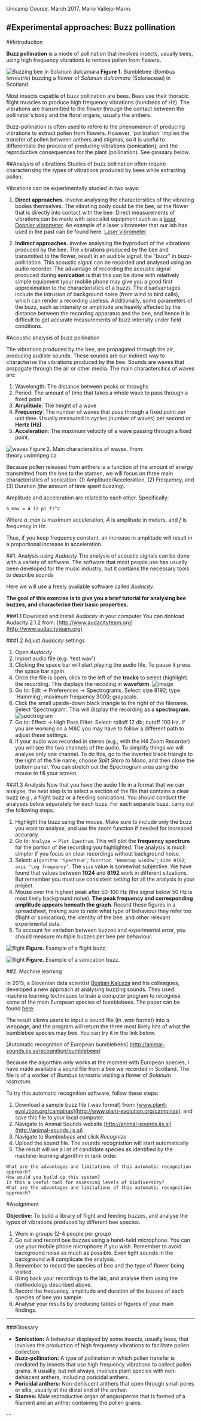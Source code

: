 Unicamp Course. March 2017. Mario Vallejo-Marin.

#Experimental approaches: Buzz pollination
-----

##Introduction

**Buzz pollination** is a mode of pollination that involves insects, usually bees, using high frequency vibrations to remove pollen from flowers. 

![Buzzing bee in Solanum dulcamara](http://www.plant-evolution.org/wp/wp-content/uploads/2014/02/Bee_dulcamara-604x270.jpg)
**Figure 1.** Bumblebee (*Bombus terrestris*) buzzing a flower of *Solanum dulcamara* (Solanaceae) in Scotland.

Most insects capable of buzz pollination are bees. Bees use their thoracic flight muscles to produce high frequency vibrations (hundreds of Hz). The vibrations are transmitted to the flower through the contact between the pollinator's body and the floral organs, usually the anthers. 

Buzz-pollination is often used to refere to the phenomenon of producing vibrations to extract pollen from flowers. However, 'pollination' implies the transfer of pollen between anthers and stigmas, so it is useful to differentiate the process of producing vibrations (sonication), and the reproductive consequences for the plant (pollination). See glossary below.

##Analysis of vibrations
Studies of buzz pollination often require characterising the types of vibrations produced by bees while extracting pollen.

Vibrations can be experimentally studied in two ways:

1. **Direct approaches.** Involve analysing the charactersitics of the vibrating bodies themselves. The vibrating body could be the bee, or the flower that is directly into contact with the bee. Direct measurements of vibrations can be made with specialist equipment such as a [laser Doppler vibrometer](https://en.wikipedia.org/wiki/Laser_Doppler_vibrometer). An example of a laser vibrometer that our lab has used in the past can be found here: [Laser vibrometer](http://www.polytec.com/uk/products/vibration-sensors/single-point-vibrometers/complete-systems/pdv-100-portable-digital-vibrometer/)

2. **Indirect approaches.** Involve analysing the byproduct of the vibrations produced by the bee. The vibrations produced by the bee and transmitted to the flower, result in an audible signal: the "buzz" in buzz-pollination. This acoustic signal can be recorded and analysed using an audio recorder. The advantage of recording the acoustic signal produced during **sonication** is that this can be done with relatively simple equipment (your mobile phone may give you a good first approximation to the characteristics of a buzz). The disadvantages include the intrusion of background noise (from wind to bird calls), which can render a recording useless. Additionally, some parameters of the buzz, such as intensity or amplitude are heavily affected by the distance between the recording apparatus and the bee, and hence it is difficult to get accurate measurements of buzz intensity under field conditions.

#Acoustic analysis of buzz pollination

The vibrations produced by the bee, are propagated through the air, producing audible sounds. These sounds are our indirect way to characterise the vibrations produced by the bee. Sounds are waves that propagate through the air or other media. The main charactersitics of waves are:

1. Wavelength: The distance between peaks or throughs
2. Period: The amount of time that takes a whole wave to pass through a fixed point
3. **Amplitude**: The height of a wave
4. **Frequency**: The number of waves that pass through a fixed point per unit time. Usually measured in cycles (number of waves) per second or **Hertz (Hz)**.
5. **Acceleration**: The maximum velocity of a wave passing through a fixed point.

![waves](http://theory.uwinnipeg.ca/mod_tech/img169.gif)
Figure 2. Main charactersitics of waves. From: theory.uwinnipeg.ca

Because pollen released from anthers is a function of the amount of energy transmitted from the bee to the stamen, we will focus on three main characteristics of sonication: (1) Amplitude/Acceleration, (2) Frequency, and (3) Duration (the amount of time spent buzzing).

Amplitude and acceleration are related to each other. Specifically:

	a_max = A (2 pi f)^2

Where *a_max* is maximum acceleration, *A* is amplitude in meters, and *f* is frequency in Hz.

Thus, if you keep frequency constant, an increase in amplitude will result in a proportional increase in acceleration. 

##1. Analysis using *Audacity*
The analysis of acoustic signals can be done with a variety of software. The software that most people use has usually been developed for the music industry, but it contains the necessary tools to describe sounds

Here we will use a freely available software called *Audacity*. 

**The goal of this exercise is to give you a brief tutorial for analysing bee buzzes, and characterise their basic properties.**

###1.1 Download and install *Audacity* in your computer
You can donload Audacity 2.1.2 from: [http://www.audacityteam.org](http://www.audacityteam.org)

###1.2 Adjust *Audacity* settings

1. Open *Audacity*
2. Import audio file (e.g. 'test.wav')
3. Clicking the space bar will start playing the audio file. To pause it press the space bar again.
3. Once the file is open, click to the left of the **tracks** to select (highlight) the recording. This displays the recoding in **waveform**.
	![image](ss-1.png)
2.	Go to: Edit → Preferences → Spectrograms. Select: size 8192; type ‘Hamming’; maximum frequency 3000; grayscale.
3.	Click the small upside-down black triangle to the right of the filename. Select ‘Spectrogram’. This will display the recording as a **spectrogram**.
	![spectrogram](spectrogram-1.png)
4.	Go to: Effect → High Pass Filter. Select: rolloff 12 db; cutoff 100 Hz. If you are working on a MAC you may have to follow a different path to adjust these settings.
5. If your audio was recorded in stereo (e.g., with the H4 Zoom Recorder) you will see the two channels of the audio. To simplify things we will analyse only one channel. To do this, go to the inverted black triangle to the right of the file name, choose *Split Stero to Mono*, and then close the bottom panel. You can stretch out the Spectrogram area using the mouse to fill your screen.

###1.3 Analysis
Now that you have the audio file in a format that we can analyse, the next step is to select a section of the file that contains a clear buzz (e.g., a flight buzz or a feeding sonication). You should conduct the analyses below separately for each buzz. For each separate buzz, carry out the following steps.

1.	Highlight the buzz using the mouse. Make sure to include only the buzz you want to analyse, and use the zoom function if needed for increased accuracy. 
2.	Go to: `Analyze → Plot Spectrum`. This will plot the **frequency spectrum** for the portion of the recording you highlighted. The analysis is much simpler if you focus on clear recordings without background noise.
3. Select: `algorithm ‘Spectrum’`;  `function ‘Hamming window’`; `size 8192`; `axis ‘Log frequency’`.
	The `size` value is somewhat subjective. We have found that values between **1024** and **8192** work in different situations. But remember you must use consistent setting for all the analysis in your project.
3.	Mouse over the highest peak after 50-100 Hz (the signal below 50 Hz is most likely background noise). **The peak frequency and corresponding amplitude appears beneath the graph**. Record these figures in a spreadsheet, making sure to note what type of behaviour they refer too (flight or sonication), the identity of the bee, and other relevant experimental data.
4. To account for variation between buzzes and experimental error, you should measure multiple buzzes per bee per behaviour.


![flight](flight-1.png)
**Figure.** Example of a flight buzz.

![flight](sonication-1.png)
**Figure.** Example of a sonication buzz.

##2. Machine learning

In 2015, a Slovenian data scientist [Bostjan Kalusza](http://bostjankaluza.net/classifying-animal-sounds/) and his colleagues, developed a new approach at analysing buzzing sounds. They used machine learning techniques to train a computer program to recognise some of the main European species of bumblebees. The paper can be found [here](http://www.tandfonline.com/doi/abs/10.1080/09524622.2016.1190946).

The result allows users to input a sound file (in *.wav* format) into a webpage, and the program will return the three most likely hits of what the bumblebee species may bee. You can try it in the link below.

[Automatic recognition of European bumblebees] (http://animal-sounds.ijs.si/recognition/bumblebees)

Because the algorthim only works at the moment with European species, I have made available a sound file from a bee we recorded in Scotland. The file is of a worker of *Bombus terrestris* visiting a flower of *Solanum rostratum*.

To try this automatic recognition software, follow these steps:

1. Download a sample buzz file (.wav format) from: [www.plant-evolution.org/campinas](http://www.plant-evolution.org/campinas), and save this file to your local computer.
2. Navigate to Animal Sounds website [http://animal-sounds.ijs.si](http://animal-sounds.ijs.si)
2. Navigate to *Bumblebees* and click *Recognize*
3. Upload the sound file. The sounds recognistion will start automatically
4. The result will we a list of candidate species as identified by the machine-learning algorithm in rank order.

```
What are the advantages and limitations of this automatic recognition approach?
How would you build up this system?
Is this a useful tool for assessing levels of biodiversity?
What are the advantages and limitations of this automatic recognition approach?
```

#Assignment

**Objective:** To build a library of flight and feeding buzzes, and analyse the types of vibrations produced by different bee species.

1. Work in groups (2-4 people per group)
2. Go out and record bee buzzes using a hand-held microphone. You can use your mobile phone microphone if you wish. Remember to avoid background noise as much as possible. Even light sounds in the background will complicate the analysis.
3. Remember to record the species of bee and the type of flower being visited. 
3. Bring back your recordings to the lab, and analyse them using the methodology described above.
4. Record the frequency, amplitude and duration of the buzzes of each species of bee you sample.
5. Analyse your results by producing tables or figures of your main findings.


---
###Glossary

* **Sonication:** A behaviour displayed by some insects, usually bees, that involves the production of high frequency vibrations to facilitate pollen collection.
* **Buzz-pollination:** A type of pollination in which pollen transfer is mediated by insects that use high frequency vibrations to collect pollen grains. It usually, but not always, involves plant species with non-dehiscent anthers, including poricidal anthers.
* **Poricidal anthers:** Non-dehiscent anthers that open through small pores or slits, usually at the distal end of the anther.
* **Stamen:** Male reproductive organ of angiosperms that is formed of a filament and an anther containing the pollen grains.

--





